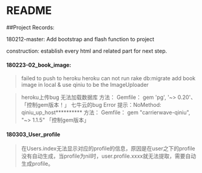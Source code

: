 # README

##Project Records:

180212-master: Add bootstrap and flash function to project

construction: establish every html and related part for next step.

#### 180223-02_book_image:

> failed to push to heroku
> heroku can not run rake db:migrate
> add book image in local & use qiniu to be the ImageUploader

> heroku上传bug
无法加载数据库
方法： Gemfile： gem 'pg', '~> 0.20'、
「控制gem版本！」
> 七牛云的bug
Error 提示：NoMethod: qiniu_up_host**********
方法： Gemfile： gem "carrierwave-qiniu", "~> 1.1.5"
「控制gem版本」

#### 180303_User_profile

>在Users.index无法显示对应的profile的信息，原因是在user之下的profile没有自动生成，当profile为nil时，user.profile.xxxx就无法提取，需要自动生成profile。
